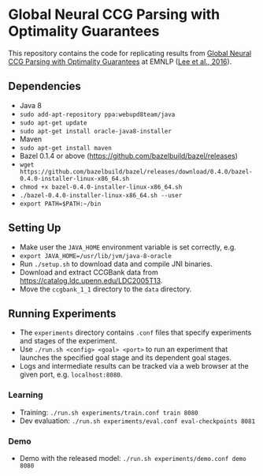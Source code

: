 # Global Neural CCG Parsing with Optimality Guarantees

This repository contains the code for replicating results from [Global Neural CCG Parsing with Optimality Guarantees](http://homes.cs.washington.edu/~kentonl/pub/llz-emnlp.2016.pdf) at EMNLP ([Lee et al., 2016](http://homes.cs.washington.edu/~kentonl/pub/llz-emnlp.2016.bib)).

## Dependencies
* Java 8
 * `sudo add-apt-repository ppa:webupd8team/java`
 * `sudo apt-get update`
 * `sudo apt-get install oracle-java8-installer`
* Maven
 * `sudo apt-get install maven`
* Bazel 0.1.4 or above (https://github.com/bazelbuild/bazel/releases)
 * `wget https://github.com/bazelbuild/bazel/releases/download/0.4.0/bazel-0.4.0-installer-linux-x86_64.sh`
 * `chmod +x bazel-0.4.0-installer-linux-x86_64.sh`
 * `./bazel-0.4.0-installer-linux-x86_64.sh --user`
 * `export PATH=$PATH:~/bin`
 
## Setting Up
* Make user the `JAVA_HOME` environment variable is set correctly, e.g.
 * `export JAVA_HOME=/usr/lib/jvm/java-8-oracle`
* Run `./setup.sh` to download data and compile JNI binaries.
* Download and extract CCGBank data from https://catalog.ldc.upenn.edu/LDC2005T13.
* Move the `ccgbank_1_1` directory to the `data` directory.

## Running Experiments
* The `experiments` directory contains `.conf` files that specify experiments and stages of the experiment.
* Use `./run.sh <config> <goal> <port>` to run an experiment that launches the specified goal stage and its dependent goal stages.
* Logs and intermediate results can be tracked via a web browser at the given port, e.g. `localhost:8080`.

### Learning
* Training: `./run.sh experiments/train.conf train 8080`
* Dev evaluation: `./run.sh experiments/eval.conf eval-checkpoints 8081`

### Demo
* Demo with the released model: `./run.sh experiments/demo.conf demo 8080`
